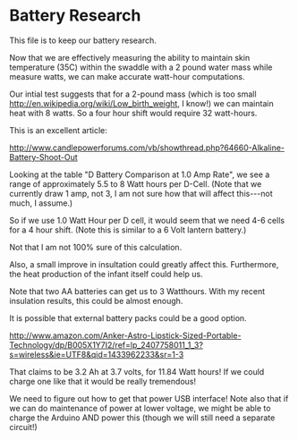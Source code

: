 # Battery Research

This file is to keep our battery research.

Now that we are effectively measuring the ability to maintain skin temperature (35C) within the swaddle with a 2 pound
water mass while measure watts, we can make accurate watt-hour computations.

Our intial test suggests that for a 2-pound mass (which is too small http://en.wikipedia.org/wiki/Low_birth_weight, I know!) we can maintain heat with 8 watts.  So a
four hour shift would require 32 watt-hours.

This is an excellent article:

http://www.candlepowerforums.com/vb/showthread.php?64660-Alkaline-Battery-Shoot-Out

Looking at the table "D Battery Comparison at 1.0 Amp Rate", we see a range of approximately 5.5 to 8 Watt hours per D-Cell.
(Note that we currently draw 1 amp, not 3, I am not sure how that will affect this---not much, I assume.)

So if we use 1.0 Watt Hour per D cell, it would seem that we need 4-6 cells for a 4 hour shift. (Note this is similar to a 6 Volt lantern battery.) 

Not that I am not 100% sure of this calculation.

Also, a small improve in insultation could greatly affect this.  Furthermore, the heat production of the infant itself could 
help us.

Note that two AA batteries can get us to 3 Watthours.  With my recent insulation results, this could be almost enough.

It is possible that external battery packs could be a good option.

http://www.amazon.com/Anker-Astro-Lipstick-Sized-Portable-Technology/dp/B005X1Y7I2/ref=lp_2407758011_1_3?s=wireless&ie=UTF8&qid=1433962233&sr=1-3

That claims to be 3.2 Ah at 3.7 volts, for 11.84 Watt hours!  If we could charge one like that it would be really tremendous!

We need to figure out how to get that power USB interface!  Note also that if we can do maintenance of power at lower voltage, we might be able to charge the Arduino AND power this (though we will still need a separate circuit!)

